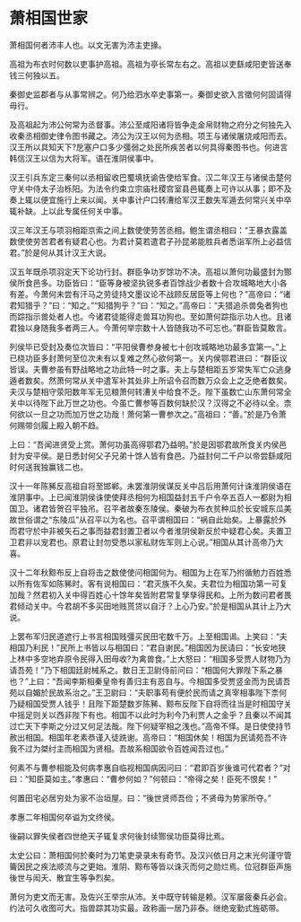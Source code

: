 # 萧相国世家

萧相国何者沛丰人也。以文无害为沛主吏掾。

高祖为布衣时何数以吏事护高祖。高祖为亭长常左右之。高祖以吏繇咸阳吏皆送奉钱三何独以五。

秦御史监郡者与从事常辨之。何乃给泗水卒史事第一。秦御史欲入言徵何何固请得毋行。

及高祖起为沛公何常为丞督事。沛公至咸阳诸将皆争走金帛财物之府分之何独先入收秦丞相御史律令图书藏之。沛公为汉王以何为丞相。项王与诸侯屠烧咸阳而去。汉王所以具知天下?戹塞户口多少彊弱之处民所疾苦者以何具得秦图书也。何进言韩信汉王以信为大将军。语在淮阴侯事中。

汉王引兵东定三秦何以丞相留收巴蜀填抚谕告使给军食。汉二年汉王与诸侯击楚何守关中侍太子治栎阳。为法令约束立宗庙社稷宫室县邑辄奏上可许以从事；即不及奏上辄以便宜施行上来以闻。关中事计户口转漕给军汉王数失军遁去何常兴关中卒辄补缺。上以此专属任何关中事。

汉三年汉王与项羽相距京索之间上数使使劳苦丞相。鲍生谓丞相曰：“王暴衣露盖数使使劳苦君者有疑君心也。为君计莫若遣君子孙昆弟能胜兵者悉诣军所上必益信君。”於是何从其计汉王大说。

汉五年既杀项羽定天下论功行封。群臣争功岁馀功不决。高祖以萧何功最盛封为酂侯所食邑多。功臣皆曰：“臣等身被坚执锐多者百馀战少者数十合攻城略地大小各有差。今萧何未尝有汗马之劳徒持文墨议论不战顾反居臣等上何也？”高帝曰：“诸君知猎乎？”曰：“知之。”“知猎狗乎？”曰：“知之。”高帝曰：“夫猎追杀兽兔者狗也而踪指示兽处者人也。今诸君徒能得走兽耳功狗也。至如萧何踪指示功人也。且诸君独以身随我多者两三人。今萧何举宗数十人皆随我功不可忘也。”群臣皆莫敢言。

列侯毕已受封及奏位次皆曰：“平阳侯曹参身被七十创攻城略地功最多宜第一。”上已桡功臣多封萧何至位次未有以复难之然心欲何第一。关内侯鄂君进曰：“群臣议皆误。夫曹参虽有野战略地之功此特一时之事。夫上与楚相距五岁常失军亡众逃身遁者数矣。然萧何常从关中遣军补其处非上所诏令召而数万众会上之乏绝者数矣。夫汉与楚相守荥阳数年军无见粮萧何转漕关中给食不乏。陛下虽数亡山东萧何常全关中以待陛下此万世之功也。今虽亡曹参等百数何缺於汉？汉得之不必待以全。柰何欲以一旦之功而加万世之功哉！萧何第一曹参次之。”高祖曰：“善。”於是乃令萧何赐带剑履上殿入朝不趋。

上曰：“吾闻进贤受上赏。萧何功虽高得鄂君乃益明。”於是因鄂君故所食关内侯邑封为安平侯。是日悉封何父子兄弟十馀人皆有食邑。乃益封何二千户以帝尝繇咸阳时何送我独赢钱二也。

汉十一年陈豨反高祖自将至邯郸。未罢淮阴侯谋反关中吕后用萧何计诛淮阴侯语在淮阴事中。上已闻淮阴侯诛使使拜丞相何为相国益封五千户令卒五百人一都尉为相国卫。诸君皆贺召平独吊。召平者故秦东陵侯。秦破为布衣贫种瓜於长安城东瓜美故世俗谓之“东陵瓜”从召平以为名也。召平谓相国曰：“祸自此始矣。上暴露於外而君守於中非被矢石之事而益君封置卫者以今者淮阴侯新反於中疑君心矣。夫置卫卫君非以宠君也。原君让封勿受悉以家私财佐军则上心说。”相国从其计高帝乃大喜。

汉十二年秋黥布反上自将击之数使使问相国何为。相国为上在军乃拊循勉力百姓悉以所有佐军如陈豨时。客有说相国曰：“君灭族不久矣。夫君位为相国功第一可复加哉？然君初入关中得百姓心十馀年矣皆附君常复孳孳得民和。上所为数问君者畏君倾动关中。今君胡不多买田地贱贳贷以自汙？上心乃安。”於是相国从其计上乃大说。

上罢布军归民道遮行上书言相国贱彊买民田宅数千万。上至相国谒。上笑曰：“夫相国乃利民！”民所上书皆以与相国曰：“君自谢民。”相国因为民请曰：“长安地狭上林中多空地弃原令民得入田毋收?为禽兽食。”上大怒曰：“相国多受贾人财物乃为请吾苑！”乃下相国廷尉械系之。数日王卫尉侍前问曰：“相国何大罪陛下系之暴也？”上曰：“吾闻李斯相秦皇帝有善归主有恶自与。今相国多受贾竖金而为民请吾苑以自媚於民故系治之。”王卫尉曰：“夫职事苟有便於民而请之真宰相事陛下柰何乃疑相国受贾人钱乎！且陛下距楚数岁陈豨、黥布反陛下自将而往当是时相国守关中摇足则关以西非陛下有也。相国不以此时为利今乃利贾人之金乎？且秦以不闻其过亡天下李斯之分过又何足法哉。陛下何疑宰相之浅也。”高帝不怿。是日使使持节赦出相国。相国年老素恭谨入徒跣谢。高帝曰：“相国休矣！相国为民请苑吾不许我不过为桀纣主而相国为贤相。吾故系相国欲令百姓闻吾过也。”

何素不与曹参相能及何病孝惠自临视相国病因问曰：“君即百岁後谁可代君者？”对曰：“知臣莫如主。”孝惠曰：“曹参何如？”何顿曰：“帝得之矣！臣死不恨矣！”

何置田宅必居穷处为家不治垣屋。曰：“後世贤师吾俭；不贤毋为势家所夺。”

孝惠二年相国何卒谥为文终侯。

後嗣以罪失侯者四世绝天子辄复求何後封续酂侯功臣莫得比焉。

太史公曰：萧相国何於秦时为刀笔吏录录未有奇节。及汉兴依日月之末光何谨守管籥因民之疾法顺流与之更始。淮阴、黥布等皆以诛灭而何之勋烂焉。位冠群臣声施後世与闳夭、散宜生等争烈矣。

萧何为吏文而无害。及佐兴王举宗从沛。关中既守转输是赖。汉军屡疲秦兵必会。约法可久收图可大。指兽踪其功实最。政称画一居乃非泰。继绝宠勤式旌砺带。

